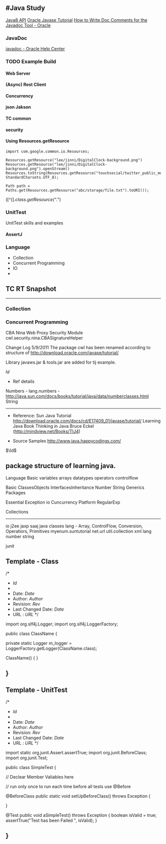 
#Java Study
-----------------------------
[Java8 API](https://docs.oracle.com/javase/8/docs/api/)
[Oracle Javase Tutorial](https://docs.oracle.com/javase/tutorial/)
[How to Write Doc Comments for the Javadoc Tool - Oracle](http://www.oracle.com/technetwork/articles/java/index-137868.html)

### JavaDoc
[javadoc - Oracle Help Center](https://docs.oracle.com/javase/8/docs/technotes/tools/windows/javadoc.html)


### TODO Example Build
#### Web Server

#### (Async) Rest Client

#### Concurrency

#### json Jakson

#### TC common

#### security


#### Using Resources.getResource
```
import com.google.common.io.Resources;

Resources.getResource("lee/jinni/DigitalClock-background.png")
Resources.getResource("lee/jinni/DigitalClock-background.png").openStream()
Resources.toString(Resources.getResource("touchsocial/twitter_public_model.json"), StandardCharsets.UTF_8);

Path path = Paths.get(Resources.getResource("abc/storage/file.txt").toURI());
```
\([^(]*\.class\.getResource\(".*"\)





### UnitTest
UnitTest skills and examples
#### AssertJ

### Language

* Collection
* Concurrent Programming
* IO
*


## TC RT Snapshot
-----------------------------
### Collection
### Concurrent Programming
CBA Nina Web Proxy Security Module
cwl.security.nina.CBASignatureHelper



Change Log
5/9/2011 The package cwl has been renamed according to structure of http://download.oracle.com/javase/tutorial/


Library
javaws.jar & tools.jar are added for tij example.

$Id$

* Ref details

Numbers - lang.numbers - http://java.sun.com/docs/books/tutorial/java/data/numberclasses.html
String

-----------------------------------------------------------------

* Reference:
   Sun Java Tutorial   http://download.oracle.com/docs/cd/E17409_01/javase/tutorial/
   Learning Java       Book
   Thinking in Java    Bruce Eckel (http://mindview.net/Books/TIJ4)

* Source Samples
   http://www.java.happycodings.com/
   
   

 $\Id$ 

package structure of learning java.
-----------------------------------------------------------------

Language Basic
   variables
   arrays
   datatypes
   operators
   controlflow

Basic
   ClassesObjects
   InterfacesInheritance
   Number
   String
   Generics
   Packages

Essential
   Exception
   io
   Cuncurrency
   Platform
   RegularExp

Collections

-----------------------------------------------------------------
   
io
j2ee
   jaxp
   saaj
java
   classes
   lang     - Array, ControlFlow, Conversion, Operatiors, Primitives
myenum.suntutorial
net.url
util.collection
xml
lang
   number
   string



junit





Template - Class
-----------------------------------------------------------------

/*
 *  $Id$
 *
 *  Date: $Date$
 *  Author: $Author$
 *  Revision: $Rev$
 *  Last Changed Date: $Date$
 *  URL : $URL$
 */

import org.slf4j.Logger;
import org.slf4j.LoggerFactory;

public class ClassName {

   private static Logger m_logger = LoggerFactory.getLogger(ClassName.class);

   ClassName() {
   }

}
-----------------------------------------------------------------

Template - UnitTest
-----------------------------------------------------------------

/*
 *  $Id$
 *
 *  Date: $Date$
 *  Author: $Author$
 *  Revision: $Rev$
 *  Last Changed Date: $Date$
 *  URL : $URL$
 */
 
import static org.junit.Assert.assertTrue;
import org.junit.BeforeClass;
import org.junit.Test;

public class SimpleTest {

   // Declear Member Valiables here

   // run only once    to run each time before all tests use @Before

   @BeforeClass
   public static void setUpBeforeClass() throws Exception {

   }

   @Test
   public void aSimpleTest() throws Exception {
      boolean isValid = true;
      assertTrue("Test has been Failed ", isValid);
   }

}
-----------------------------------------------------------------
